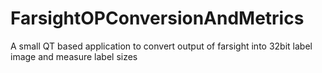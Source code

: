 # FarsightOPConversionAndMetrics
A small QT based application to convert output of farsight into 32bit label image and measure label sizes
